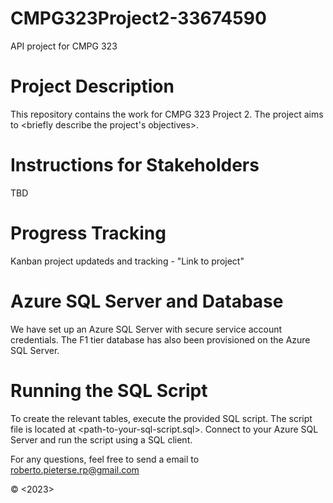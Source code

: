 # CMPG323Project2-33674590
API project for CMPG 323

# Project Description
This repository contains the work for CMPG 323 Project 2. The project aims to <briefly describe the project's objectives>.

# Instructions for Stakeholders
TBD

# Progress Tracking
Kanban project updateds and tracking - "Link to project"

# Azure SQL Server and Database
We have set up an Azure SQL Server with secure service account credentials. The F1 tier database has also been provisioned on the Azure SQL Server.

# Running the SQL Script
To create the relevant tables, execute the provided SQL script. The script file is located at <path-to-your-sql-script.sql>. Connect to your Azure SQL Server and run the script using a SQL client.

For any questions, feel free to send a email to roberto.pieterse.rp@gmail.com

© <2023> <Roberto>
